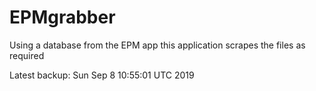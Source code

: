 # EPMgrabber
Using a database from the EPM app this application scrapes the files as required


Latest backup: Sun Sep 8 10:55:01 UTC 2019
